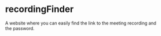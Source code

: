 # recordingFinder
A website where you can easily find the link to the meeting recording and the password.
